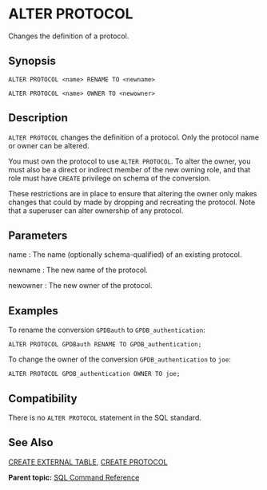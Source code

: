 # ALTER PROTOCOL 

Changes the definition of a protocol.

## Synopsis 

``` {#sql_command_synopsis}
ALTER PROTOCOL <name> RENAME TO <newname>

ALTER PROTOCOL <name> OWNER TO <newowner>
```

## Description 

`ALTER PROTOCOL` changes the definition of a protocol. Only the protocol name or owner can be altered.

You must own the protocol to use `ALTER PROTOCOL`. To alter the owner, you must also be a direct or indirect member of the new owning role, and that role must have `CREATE` privilege on schema of the conversion.

These restrictions are in place to ensure that altering the owner only makes changes that could by made by dropping and recreating the protocol. Note that a superuser can alter ownership of any protocol.

## Parameters 

name
:   The name \(optionally schema-qualified\) of an existing protocol.

newname
:   The new name of the protocol.

newowner
:   The new owner of the protocol.

## Examples 

To rename the conversion `GPDBauth` to `GPDB_authentication`:

```
ALTER PROTOCOL GPDBauth RENAME TO GPDB_authentication;
```

To change the owner of the conversion `GPDB_authentication` to `joe`:

```
ALTER PROTOCOL GPDB_authentication OWNER TO joe;
```

## Compatibility 

There is no `ALTER PROTOCOL` statement in the SQL standard.

## See Also 

[CREATE EXTERNAL TABLE](CREATE_EXTERNAL_TABLE.html), [CREATE PROTOCOL](CREATE_PROTOCOL.html)

**Parent topic:** [SQL Command Reference](../sql_commands/sql_ref.html)

